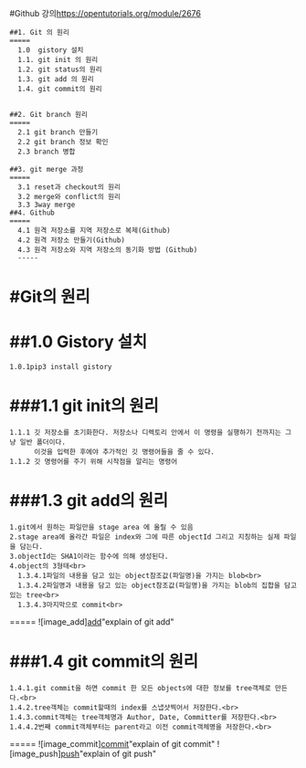   #Github 강의<https://opentutorials.org/module/2676>

    ##1. Git 의 원리
    =====
      1.0  gistory 설치 
      1.1. git init 의 원리
      1.2. git status의 원리
      1.3. git add 의 원리
      1.4. git commit의 원리
      
    
    ##2. Git branch 원리
    =====
      2.1 git branch 만들기
      2.2 git branch 정보 확인
      2.3 branch 병합
      
    ##3. git merge 과정
    =====
      3.1 reset과 checkout의 원리
      3.2 merge와 conflict의 원리
      3.3 3way merge 
    ##4. Github
    =====
      4.1 원격 저장소를 지역 저장소로 복제(Github)
      4.2 원격 저장소 만들기(Github)
      4.3 원격 저장소와 지역 저장소의 동기화 방법 (Github)
      -----

  #Git의 원리
  =====
  ##1.0 Gistory 설치
  =====
    1.0.1pip3 install gistory
    
  ###1.1 git init의 원리
  =====
    1.1.1 깃 저장소를 초기화한다. 저장소나 디렉토리 안에서 이 명령을 실행하기 전까지는 그냥 일반 폴더이다. 
          이것을 입력한 후에야 추가적인 깃 명령어들을 줄 수 있다.
    1.1.2 깃 명령어를 주기 위해 시작점을 알리는 명령어
  
  ###1.3 git add의 원리
  =====
    1.git에서 원하는 파일만을 stage area 에 올릴 수 있음
    2.stage area에 올라간 파일은 index와 그에 따른 objectId 그리고 지칭하는 실제 파일을 담는다.
    3.objectId는 SHA1이라는 함수에 의해 생성된다.
    4.object의 3형태<br>
      1.3.4.1파일의 내용을 담고 있는 object참조값(파일명)을 가지는 blob<br>
      1.3.4.2파일명과 내용을 담고 있는 object참조값(파일명)을 가지는 blob의 집합을 담고 있는 tree<br>
      1.3.4.3마지막으로 commit<br>
  =====
  ![image_add][add](https://milooy.files.wordpress.com/2019/06/git-github.014.jpeg?w=768)"explain of git add"



  ###1.4 git commit의 원리
  =====
    1.4.1.git commit을 하면 commit 한 모든 objects에 대한 정보를 tree객체로 만든다.<br>
    1.4.2.tree객체는 commit할때의 index를 스냅샷찍어서 저장한다.<br>
    1.4.3.commit객체는 tree객체명과 Author, Date, Committer를 저장한다.<br>
    1.4.4.2번째 commit객체부터는 parent라고 이전 commit객체명을 저장한다.<br>
  =====
  ![image_commit][commit](https://milooy.files.wordpress.com/2019/06/git-github.014.jpeg?w=768)"explain of git commit"
  ![image_push][push](https://milooy.files.wordpress.com/2019/06/git-github.016.jpeg?w=768)"explain of git push"







